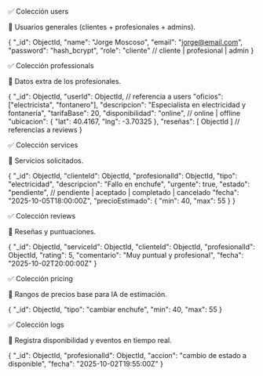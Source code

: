 ✅ Colección users

📌 Usuarios generales (clientes + profesionales + admins).

{
  "_id": ObjectId,
  "name": "Jorge Moscoso",
  "email": "jorge@email.com",
  "password": "hash_bcrypt",
  "role": "cliente"  // cliente | profesional | admin
}

✅ Colección professionals

📌 Datos extra de los profesionales.

{
  "_id": ObjectId,
  "userId": ObjectId,  // referencia a users
  "oficios": ["electricista", "fontanero"],
  "descripcion": "Especialista en electricidad y fontanería",
  "tarifaBase": 20,
  "disponibilidad": "online",  // online | offline
  "ubicacion": { "lat": 40.4167, "lng": -3.70325 },
  "reseñas": [ ObjectId ] // referencias a reviews
}

✅ Colección services

📌 Servicios solicitados.

{
  "_id": ObjectId,
  "clienteId": ObjectId,
  "profesionalId": ObjectId,
  "tipo": "electricidad",
  "descripcion": "Fallo en enchufe",
  "urgente": true,
  "estado": "pendiente",  // pendiente | aceptado | completado | cancelado
  "fecha": "2025-10-05T18:00:00Z",
  "precioEstimado": { "min": 40, "max": 55 }
}

✅ Colección reviews

📌 Reseñas y puntuaciones.

{
  "_id": ObjectId,
  "serviceId": ObjectId,
  "clienteId": ObjectId,
  "profesionalId": ObjectId,
  "rating": 5,
  "comentario": "Muy puntual y profesional",
  "fecha": "2025-10-02T20:00:00Z"
}

✅ Colección pricing

📌 Rangos de precios base para IA de estimación.

{
  "_id": ObjectId,
  "tipo": "cambiar enchufe",
  "min": 40,
  "max": 55
}

✅ Colección logs

📌 Registra disponibilidad y eventos en tiempo real.

{
  "_id": ObjectId,
  "profesionalId": ObjectId,
  "accion": "cambio de estado a disponible",
  "fecha": "2025-10-02T19:55:00Z"
}